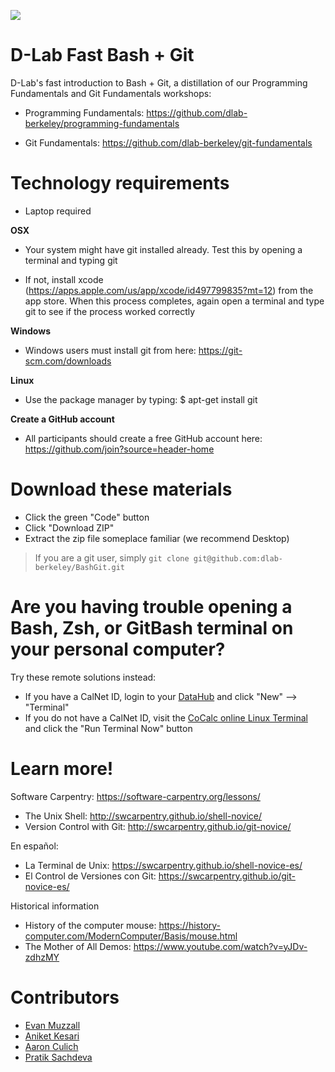 ![](/octobash.png)

# D-Lab Fast Bash + Git

D-Lab's fast introduction to Bash + Git, a distillation of our Programming Fundamentals and Git Fundamentals workshops: 

- Programming Fundamentals: https://github.com/dlab-berkeley/programming-fundamentals

- Git Fundamentals: https://github.com/dlab-berkeley/git-fundamentals

# Technology requirements

- Laptop required

**OSX**
- Your system might have git installed already. Test this by opening a terminal and typing git

- If not, install xcode (https://apps.apple.com/us/app/xcode/id497799835?mt=12) from the app store. When this process completes, again open a terminal and type git to see if the process worked correctly

**Windows**
- Windows users must install git from here: https://git-scm.com/downloads

**Linux**
- Use the package manager by typing: $ apt-get install git

**Create a GitHub account**
- All participants should create a free GitHub account here: https://github.com/join?source=header-home

# Download these materials

- Click the green "Code" button
- Click "Download ZIP"
- Extract the zip file someplace familiar (we recommend Desktop)

> If you are a git user, simply `git clone git@github.com:dlab-berkeley/BashGit.git`

# Are you having trouble opening a Bash, Zsh, or GitBash terminal on your personal computer? 

Try these remote solutions instead:

- If you have a CalNet ID, login to your [DataHub](https://datahub.berkeley.edu) and click "New" --> "Terminal"
- If you do not have a CalNet ID, visit the [CoCalc online Linux Terminal](https://cocalc.com/doc/terminal.html) and click the "Run Terminal Now" button

# Learn more!

Software Carpentry: https://software-carpentry.org/lessons/
- The Unix Shell: http://swcarpentry.github.io/shell-novice/
- Version Control with Git: http://swcarpentry.github.io/git-novice/

En español: 
- La Terminal de Unix: https://swcarpentry.github.io/shell-novice-es/
- El Control de Versiones con Git: https://swcarpentry.github.io/git-novice-es/

Historical information
- History of the computer mouse: https://history-computer.com/ModernComputer/Basis/mouse.html
- The Mother of All Demos: https://www.youtube.com/watch?v=yJDv-zdhzMY

# Contributors

* [Evan Muzzall](https://dlab.berkeley.edu/people/evan-muzzall)
* [Aniket Kesari](https://dlab.berkeley.edu/people/aniket-kesari)
* [Aaron Culich](https://dlab.berkeley.edu/people/aaron-culich)
* [Pratik Sachdeva](https://dlab.berkeley.edu/people/pratik-sachdeva)
